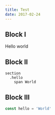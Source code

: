 ```yaml
---
title: Test
date: 2017-02-24
---
```


## Block I

Hello world

## Block II

```pug
section
  .hello
    span World
```

## Block III

```javascript
const hello = 'World'
```

